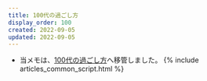 ```yaml
---
title: 100代の過ごし方
display_order: 100
created: 2022-09-05
updated: 2022-09-05
---
```

- 当メモは、[100代の過ごし方](https://thinktwice.tech/life/ways_to_spend_time/how_to_spend_your_100s/)へ移管しました。
{% include articles_common_script.html %}
